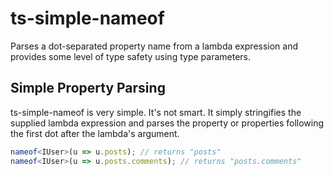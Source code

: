 # ts-simple-nameof
Parses a dot-separated property name from a lambda expression and provides some level of type safety using type parameters.

## Simple Property Parsing
ts-simple-nameof is very simple. It's not smart. It simply stringifies the supplied lambda expression and parses the property or properties following the first dot after the lambda's argument.

```typescript
nameof<IUser>(u => u.posts); // returns "posts"
nameof<IUser>(u => u.posts.comments); // returns "posts.comments"
```